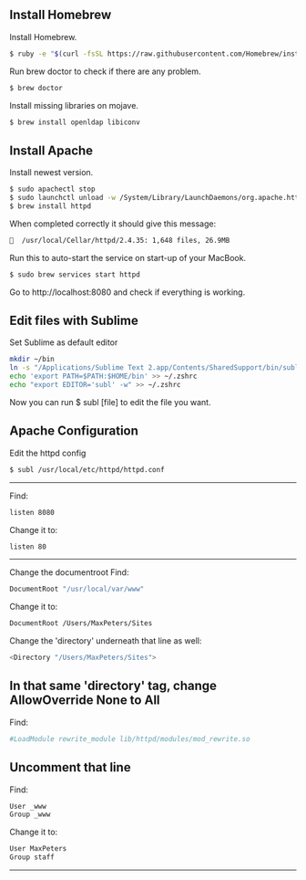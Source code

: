 ## Install Homebrew
Install Homebrew.
```bash
$ ruby -e "$(curl -fsSL https://raw.githubusercontent.com/Homebrew/install/master/install)"
```
Run brew doctor to check if there are any problem.
```bash
$ brew doctor
```
Install missing libraries on mojave.
```bash
$ brew install openldap libiconv
```

## Install Apache
Install newest version.
```bash
$ sudo apachectl stop
$ sudo launchctl unload -w /System/Library/LaunchDaemons/org.apache.httpd.plist 2>/dev/null
$ brew install httpd
```

When completed correctly it should give this message:
```bash
🍺  /usr/local/Cellar/httpd/2.4.35: 1,648 files, 26.9MB
```

Run this to auto-start the service on start-up of your MacBook.
```bash
$ sudo brew services start httpd
```
Go to http://localhost:8080 and check if everything is working.


## Edit files with Sublime
Set Sublime as default editor
```bash
mkdir ~/bin
ln -s "/Applications/Sublime Text 2.app/Contents/SharedSupport/bin/subl" ~/bin/subl
echo 'export PATH=$PATH:$HOME/bin' >> ~/.zshrc
echo "export EDITOR='subl' -w" >> ~/.zshrc
```
Now you can run $ subl [file] to edit the file you want.

## Apache Configuration
Edit the httpd config
```bash
$ subl /usr/local/etc/httpd/httpd.conf
```
---
Find:
```bash
listen 8080
```
Change it to:
```bash
listen 80
```
---
Change the documentroot
Find:
```bash
DocumentRoot "/usr/local/var/www"
```
Change it to:
```bash
DocumentRoot /Users/MaxPeters/Sites
```
Change the 'directory' underneath that line as well:
```bash
<Directory "/Users/MaxPeters/Sites">
```
In that same 'directory' tag, change AllowOverride **None** to **All**
---
Find:
```bash
#LoadModule rewrite_module lib/httpd/modules/mod_rewrite.so
```
**Uncomment that line**
---
Find:
```bash
User _www
Group _www
```
Change it to:
```bash
User MaxPeters
Group staff
```
---
